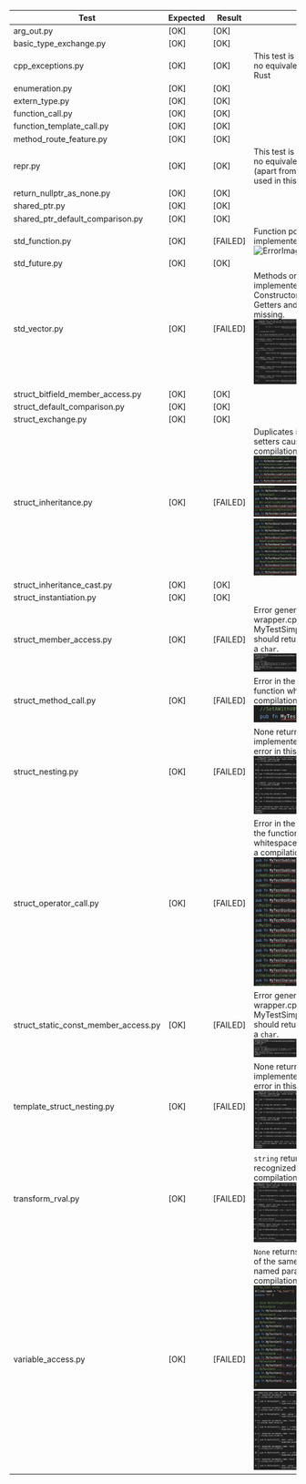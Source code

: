 | Test                                 | Expected | Result   | Comment |
|--------------------------------------|----------|----------|---------|
| arg_out.py                           | [OK]     | [OK]     |         |
| basic_type_exchange.py               | [OK]     | [OK]     |         |
| cpp_exceptions.py                    | [OK]     | [OK]     | This test is empty since we have no equivalent to exceptions in Rust |
| enumeration.py                       | [OK]     | [OK]     |         |
| extern_type.py                       | [OK]     | [OK]     |         |
| function_call.py                     | [OK]     | [OK]     |         |
| function_template_call.py            | [OK]     | [OK]     |         |
| method_route_feature.py              | [OK]     | [OK]     |         |
| repr.py                              | [OK]     | [OK]     | This test is empty since we have no equivalent to repr in Rust (apart from debug that can't be used in this case) |
| return_nullptr_as_none.py            | [OK]     | [OK]     |         |
| shared_ptr.py                        | [OK]     | [OK]     |         |
| shared_ptr_default_comparison.py     | [OK]     | [OK]     |         |
| std_function.py                      | [OK]     | [FAILED] | Function pointers are not yet implemented for Rust. ![ErrorImage](./ErrorMessages/Screenshot%202023-02-15%20at%2009.41.30.png)|
| std_future.py                        | [OK]     | [OK]     |         |
| std_vector.py                        | [OK]     | [FAILED] | Methods on Sequence are not implemented. This results in Constructor, Len Operator, Getters and Setters beeing missing. ![ErrorImage](./ErrorMessages/std_vector.png)|
| struct_bitfield_member_access.py     | [OK]     | [OK]     |         |
| struct_default_comparison.py         | [OK]     | [OK]     |         |
| struct_exchange.py                   | [OK]     | [OK]     |         |
| struct_inheritance.py                | [OK]     | [FAILED] | Duplicates in a few getters and setters cause an error in the compilation. In my_test.rs: ![ErrorImage](./ErrorMessages/struct_inheritance.png) ![ErrorImage](./ErrorMessages/struct_inheritance1.png) ![ErrorImage](./ErrorMessages/struct_inheritance2.png)|
| struct_inheritance_cast.py           | [OK]     | [OK]     |         |
| struct_instantiation.py              | [OK]     | [OK]     |         |
| struct_member_access.py              | [OK]     | [FAILED] | Error generated in the wrapper.cpp: The function MyTestSimpleStructGetTextField should return a `char*`but returns a `char`. ![ErrorImage](./ErrorMessages/struct_member_access.png)|
| struct_method_call.py                | [OK]     | [FAILED] | Error in the creation of a function which causes a compilation error. ![ErrorImage](./ErrorMessages/struct_method_call.png)|
| struct_nesting.py                    | [OK]     | [FAILED] | None returns are not implemented which causes an error in this test. ![ErrorImage](./ErrorMessages/struct_nesting.png)|
| struct_operator_call.py              | [OK]     | [FAILED] | Error in the name generation of the function which writed a whitespace in the name creates a compilation error. ![ErrorImage](./ErrorMessages/struct_operator_call.png)|
| struct_static_const_member_access.py | [OK]     | [FAILED] | Error generated in the wrapper.cpp: The function MyTestSimpleStructGetTextField should return a `char*`but returns a `char`. ![ErrorImage](./ErrorMessages/struct_member_access.png)|        |
| template_struct_nesting.py           | [OK]     | [FAILED] | None returns are not implemented which causes an error in this test. ![ErrorImage](./ErrorMessages/struct_nesting.png)|
| transform_rval.py                    | [OK]     | [FAILED] | `string` return type is not recognized and generates a compilation error. ![ErrorImage](./ErrorMessages/transform_rval.png)|
| variable_access.py                   | [OK]     | [FAILED] | `None` returns, mutiple declaration of the same function and not named parameters generate a compilation error. ![ErrorImage](./ErrorMessages/variable_access.png) ![ErrorImage](./ErrorMessages/variable_access1.png)|